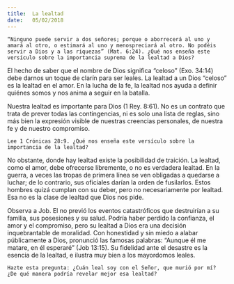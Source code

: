 ```yaml
---
title:  La lealtad
date:   05/02/2018
---
```


`“Ninguno puede servir a dos señores; porque o aborrecerá al uno y amará al otro, o estimará al uno y menospreciará al otro. No podéis servir a Dios y a las riquezas” (Mat. 6:24). ¿Qué nos enseña este versículo sobre la importancia suprema de la lealtad a Dios?`

El hecho de saber que el nombre de Dios significa “celoso” (Exo. 34:14) debe darnos un toque de clarín para ser leales. La lealtad a un Dios “celoso” es la lealtad en el amor. En la lucha de la fe, la lealtad nos ayuda a definir quiénes somos y nos anima a seguir en la batalla.
 
Nuestra lealtad es importante para Dios (1 Rey. 8:61). No es un contrato que trata de prever todas las contingencias, ni es solo una lista de reglas, sino más bien la expresión visible de nuestras creencias personales, de nuestra fe y de nuestro compromiso. 

`Lee 1 Crónicas 28:9. ¿Qué nos enseña este versículo sobre la importancia de la lealtad?`

No obstante, donde hay lealtad existe la posibilidad de traición. La lealtad, como el amor, debe ofrecerse libremente, o no es verdadera lealtad. En la guerra, a veces las tropas de primera línea se ven obligadas a quedarse a luchar; de lo contrario, sus oficiales darían la orden de fusilarlos. Estos hombres quizá cumplan con su deber, pero no necesariamente por lealtad. Esa no es la clase de lealtad que Dios nos pide. 

Observa a Job. El no previó los eventos catastróficos que destruirían a su familia, sus posesiones y su salud. Podría haber perdido la confianza, el amor y el compromiso, pero su lealtad a Dios era una decisión inquebrantable de moralidad. Con honestidad y sin miedo a alabar públicamente a Dios, pronunció las famosas palabras: “Aunque él me matare, en él esperaré” (Job 13:15). Su fidelidad ante el desastre es la esencia de la lealtad, e ilustra muy bien a los mayordomos leales. 

`Hazte esta pregunta: ¿Cuán leal soy con el Señor, que murió por mí? ¿De qué manera podría revelar mejor esa lealtad?`